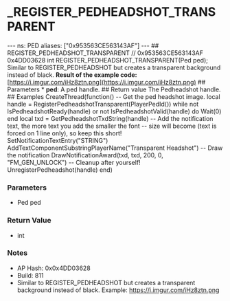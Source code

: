 # _REGISTER_PEDHEADSHOT_TRANSPARENT

--- ns: PED aliases: ["0x953563CE563143AF"] --- ## REGISTER_PEDHEADSHOT_TRANSPARENT  // 0x953563CE563143AF 0x4DD03628 int REGISTER_PEDHEADSHOT_TRANSPARENT(Ped ped);  Similar to REGISTER_PEDHEADSHOT but creates a transparent background instead of black.  **Result of the example code:** [https://i.imgur.com/iHz8ztn.png](https://i.imgur.com/iHz8ztn.png)  ## Parameters * **ped**: A ped handle.  ## Return value The Pedheadshot handle.  ## Examples CreateThread(function() -- Get the ped headshot image. local handle = RegisterPedheadshotTransparent(PlayerPedId()) while not IsPedheadshotReady(handle) or not IsPedheadshotValid(handle) do Wait(0) end local txd = GetPedheadshotTxdString(handle)  -- Add the notification text, the more text you add the smaller the font -- size will become (text is forced on 1 line only), so keep this short! SetNotificationTextEntry("STRING") AddTextComponentSubstringPlayerName("Transparent Headshot")  -- Draw the notification DrawNotificationAward(txd, txd, 200, 0, "FM_GEN_UNLOCK")  -- Cleanup after yourself! UnregisterPedheadshot(handle) end)

### Parameters
* Ped ped

### Return Value
* int

### Notes
* AP Hash: 0x0x4DD03628
* Build: 811
* Similar to REGISTER_PEDHEADSHOT but creates a transparent background instead of black. Example: https://i.imgur.com/iHz8ztn.png


